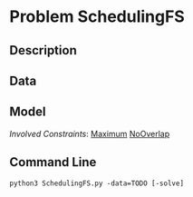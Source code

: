 # Problem SchedulingFS

## Description



## Data



## Model

*Involved Constraints*: [Maximum](https://pycsp.org/documentation/constraints/Maximum) [NoOverlap](https://pycsp.org/documentation/constraints/NoOverlap)


## Command Line

```shell
python3 SchedulingFS.py -data=TODO [-solve]
```


